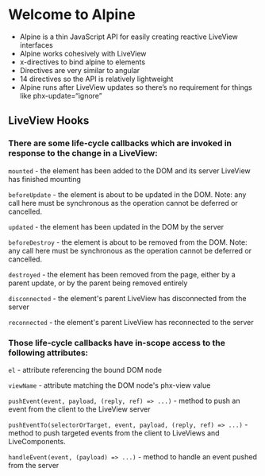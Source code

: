 # Welcome to Alpine
- Alpine is a thin JavaScript API for easily creating reactive LiveView interfaces
- Alpine works cohesively with LiveView
- x-directives to bind alpine to elements
- Directives are very similar to angular
- 14 directives so the API is relatively lightweight
- Alpine runs after LiveView updates so there’s no requirement for things like phx-update=“ignore”

## LiveView Hooks

### There are some life-cycle callbacks which are invoked in response to the change in a LiveView:

`mounted` - the element has been added to the DOM and its server LiveView has finished mounting

`beforeUpdate` - the element is about to be updated in the DOM. Note: any call here must be synchronous as the operation cannot be deferred or cancelled.

`updated` - the element has been updated in the DOM by the server

`beforeDestroy` - the element is about to be removed from the DOM. Note: any call here must be synchronous as the operation cannot be deferred or cancelled.

`destroyed` - the element has been removed from the page, either by a parent update, or by the parent being removed entirely

`disconnected` - the element's parent LiveView has disconnected from the server

`reconnected` - the element's parent LiveView has reconnected to the server

### Those life-cycle callbacks have in-scope access to the following attributes:
`el` - attribute referencing the bound DOM node

`viewName` - attribute matching the DOM node's phx-view value

`pushEvent(event, payload, (reply, ref) => ...)` - method to push an event from the client to the LiveView server

`pushEventTo(selectorOrTarget, event, payload, (reply, ref) => ...)` - method to push targeted events from the client to LiveViews and LiveComponents.

`handleEvent(event, (payload) => ...)` - method to handle an event pushed from the server